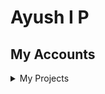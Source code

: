 
<html lang="en">
<head>
<meta charset = "UTF-8">
<title> Start</title>
</head>
<body>
	<h1>Ayush I P</h1>
<h2>My Accounts</h2>
<nav>
	<link href="https://stackpath.bootstrapcdn.com/font-awesome/4.7.0/css/font-awesome.min.css" rel="stylesheet" />
<div class="wrapper">
      <a href="http://www.facebook.com/profile.php?id=100007890199391"><i class="fa fa-3x fa-facebook-square"></i></a>
      <a href="https://www.youtube.com/channel/UCUODf80478C_AX0Tn6xEuRw"><i class="fa fa-3x fa-youtube-play" style="color:red"></i></a>
      <a href="http://www.instagram.com/ipayush"><i class="fa fa-3x fa-instagram instagram"></i></a>
      <a href="https://www.linkedin.com/in/ayush-i-p-1b1071190/"><i class="fa fa-3x fa-linkedin-square" style="color:#0e76a8"></i></a>
</div>
</nav>
<style>
.wrapper {
  justify-content: center;
  align-items: center;
}

.wrapper i {
  padding: 10px;
  text-shadow: 0px 6px 8px rgba(0, 0, 0, 0.3);
  transition: all ease-in-out 150ms;
}

.wrapper a:nth-child(1) {
  color: #3b5998
}

.wrapper a:nth-child(2) {
  color: #1DA1F2;
}

.wrapper a:nth-child(3) {
  color: black;
}

.wrapper i:hover {
  margin-top: -3px;
  text-shadow: 0px 14px 10px rgba(0, 0, 0, 0.4);
}

.fa-instagram {
  color: transparent;
  background: -webkit-radial-gradient(30% 107%, circle, #fdf497 0%, #fdf497 5%, #fd5949 45%, #d6249f 60%, #285AEB 90%);
  background: -o-radial-gradient(30% 107%, circle, #fdf497 0%, #fdf497 5%, #fd5949 45%, #d6249f 60%, #285AEB 90%);
  background: radial-gradient(circle at 30% 107%, #fdf497 0%, #fdf497 5%, #fd5949 45%, #d6249f 60%, #285AEB 90%);
  background: -webkit-radial-gradient(circle at 30% 107%, #fdf497 0%, #fdf497 5%, #fd5949 45%, #d6249f 60%, #285AEB 90%);
  background-clip: text;
  -webkit-background-clip: text;
}
</style>
<section>
	<details>
		<summary>My Projects</summary>
		<nav>
			<a href="https://drive.google.com/file/d/1Rcq0GQK0zFCPqOlxcbf2Jd3rXN8OulW9/view?usp=sharing"><h3>Quad Squad</h3></a>
			<ul>
				<li>Summer project under Science and Technology council 2018-19.</li>
				<li>Full assembly of quad copter.</li>
				<li>Also spent few days in first learning the flying of quad copter in simulator using RealFlight Simulator.</li>
				<li>Implementing different types of flight modes after assembling the quad copter.</li>
			</ul>
		</nav>
		<nav>
			<a href="www.skyfilabs.com/verify-certificate/53150004"><h3>Handwritten Digits Recognition</h3></a>
			<ul>
				<li>Used Tensor Flow and Keras Library to obtain the handwritten digits dataset (MNIST).</li>
				<li>Trained and tested the model using neural network in deep learning.</li>
				<li>Computed the accuracy of trained model over testing data and then made prediction of model.</li>
				<li>Did the visualization of predicted labels and compared with corrected labels.</li>
			</ul>
		</nav>
		<nav>
			<a href="https://drive.google.com/file/d/1TGn6f5k3ZMQGptE4Mw2Lg7PlucrBxToi/view?usp=sharing"><h3>Box Transport Machine</h3></a>
				<ul>
					<li>Designed and fabricated a prototype of machine which transports boxes.</li>
					<li>Experienced using various modern manufacturing processes such as Welding, Brazing, Molding, Drilling, etc.</li>
				</ul>
			</nav>
			<nav>
				<a href="https://docs.google.com/document/d/1VP24vVBHLhR_EHNR-MycOTJ-134kAw0o-WTsrnjL7EI/edit?usp=sharing"><h3>Arch Bridge Analysis</h3></a>
				<ul>
					<li>Arch bridge analysis in SAP2000 with live loads comparing Experimental data and Analytical data.</li>
					<li>Comparing superposition of live loads on Experimental data versus Analytical data.</li>
					<li>To appreciate the difference between real structure and the models used in engineering practice.</li>
				</ul>
			</nav>
		</details>
	</section>
</body>
</html>
